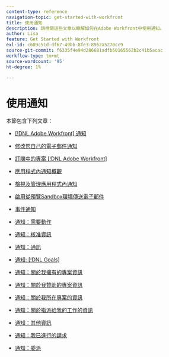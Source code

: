 ```yaml
---
content-type: reference
navigation-topic: get-started-with-workfront
title: 使用通知
description: 請檢閱這些文章以瞭解如何在Adobe Workfront中使用通知。
author: Lisa
feature: Get Started with Workfront
exl-id: c609c51d-df67-49bb-8fe3-8962a5270cc9
source-git-commit: f6335f4e94d286681adfb50165562b2c41b5acac
workflow-type: tm+mt
source-wordcount: '95'
ht-degree: 1%

---
```


# 使用通知

本節包含下列文章：

* [[!DNL Adobe Workfront] 通知](../../workfront-basics/using-notifications/wf-notifications.md)
* [修改您自己的電子郵件通知](../../workfront-basics/using-notifications/activate-or-deactivate-your-own-event-notifications.md)
* [訂閱中的專案 [!DNL Adobe Workfront]](../../workfront-basics/using-notifications/subscribe-to-items-in-workfront.md)
* [應用程式內通知概觀](../../workfront-basics/using-notifications/in-app-notifications-overview.md)
* [檢視及管理應用程式內通知](../../workfront-basics/using-notifications/view-and-manage-in-app-notifications.md)
* [啟用從預覽Sandbox環境傳送電子郵件](../../workfront-basics/using-notifications/enable-delivery-emails-from-preview-sandbox-environment.md)
* [事件通知](../../workfront-basics/using-notifications/event-notifications.md)

  <!--
  <li data-mc-conditions="QuicksilverOrClassic.Draft mode"><a href="../../workfront-basics/using-notifications/opt-out-of-email-notifications.md" class="MCXref xref" xrefformat="{para}">Opt out of email notifications</a> </li>
  -->

* [通知：需要動作](../../workfront-basics/using-notifications/notifications-action-needed.md)
* [通知：核准資訊](../../workfront-basics/using-notifications/notifications-approval-information.md)
* [通知：通訊](../../workfront-basics/using-notifications/notifications-communication.md)
* [通知: [!DNL Goals]](../../workfront-basics/using-notifications/notifications-goals.md)
* [通知：關於我擁有的專案資訊](../../workfront-basics/using-notifications/notifications-information-about-projects-i-own.md)
* [通知：關於我贊助的專案資訊](../../workfront-basics/using-notifications/notifications-information-about-projects-i-sponsor.md)
* [通知：關於我所在專案的資訊](../../workfront-basics/using-notifications/notifications-information-about-projects-im-on.md)
* [通知：關於指派給我的工作的資訊](../../workfront-basics/using-notifications/notifications-information-about-work-assigned-to-me.md)
* [通知：其他資訊](../../workfront-basics/using-notifications/notifications-misc-information.md)
* [通知：我已進行的請求](../../workfront-basics/using-notifications/notifications-requests-i-have-made.md)
* [通知：委派](../../workfront-basics/using-notifications/notifications-delegation.md)
